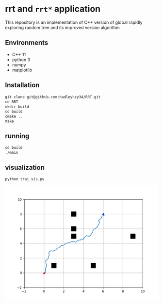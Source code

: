 # rrt and `rrt*` application
This repository is an implementation of C++ version of global rapidly exploring random tree and its improved version algorithm

## Environments

- C++ 11
- python 3
- numpy
- matplotlib

## Installation

```
git clone git@github.com:hadleyhzy34/RRT.git
cd RRT
mkdir build
cd build
cmake ..
make
```
## running

```
cd build
./main
```

## visualization

```
python traj_vis.py
```

![trajectory](https://github.com/hadleyhzy34/RRT/blob/main/rrt_trajectory.png)
